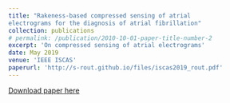 ```yaml
---
title: "Rakeness-based compressed sensing of atrial
electrograms for the diagnosis of atrial fibrillation"
collection: publications
# permalink: /publication/2010-10-01-paper-title-number-2
excerpt: 'On compressed sensing of atrial electrograms'
date: May 2019
venue: 'IEEE ISCAS'
paperurl: 'http://s-rout.github.io/files/iscas2019_rout.pdf'
---
```



[Download paper here](http://s-rout.github.io/files/iscas2019_rout.pdf)
